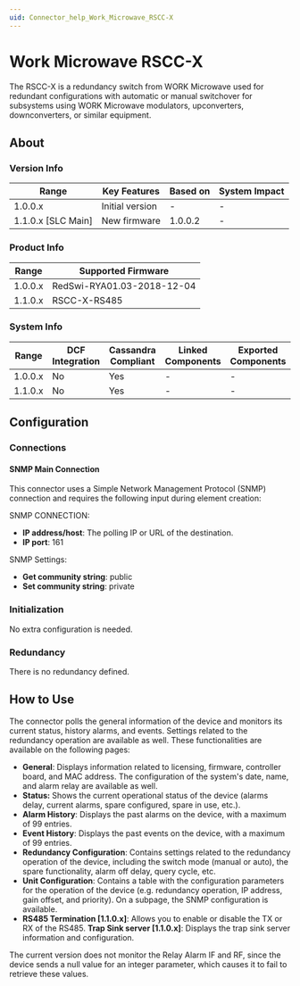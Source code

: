 ```yaml
---
uid: Connector_help_Work_Microwave_RSCC-X
---
```


# Work Microwave RSCC-X

The RSCC-X is a redundancy switch from WORK Microwave used for redundant configurations with automatic or manual switchover for subsystems using WORK Microwave modulators, upconverters, downconverters, or similar equipment.

## About

### Version Info

| Range                | Key Features     | Based on     | System Impact     |
|----------------------|------------------|--------------|-------------------|
| 1.0.0.x              | Initial version  | \-           | \-                |
| 1.1.0.x \[SLC Main\] | New firmware     | 1.0.0.2      | \-                |

### Product Info

| **Range** | **Supported Firmware**     |
|-----------|----------------------------|
| 1.0.0.x   | RedSwi-RYA01.03-2018-12-04 |
| 1.1.0.x   | RSCC-X-RS485               |

### System Info

| Range     | DCF Integration     | Cassandra Compliant     | Linked Components     | Exported Components     |
|-----------|---------------------|-------------------------|-----------------------|-------------------------|
| 1.0.0.x   | No                  | Yes                     | \-                    | \-                      |
| 1.1.0.x   | No                  | Yes                     | \-                    | \-                      |

## Configuration

### Connections

#### SNMP Main Connection

This connector uses a Simple Network Management Protocol (SNMP) connection and requires the following input during element creation:

SNMP CONNECTION:

- **IP address/host**: The polling IP or URL of the destination.
- **IP port**: 161

SNMP Settings:

- **Get community string**: public
- **Set community string**: private

### Initialization

No extra configuration is needed.

### Redundancy

There is no redundancy defined.

## How to Use

The connector polls the general information of the device and monitors its current status, history alarms, and events. Settings related to the redundancy operation are available as well. These functionalities are available on the following pages:

- **General**: Displays information related to licensing, firmware, controller board, and MAC address. The configuration of the system's date, name, and alarm relay are available as well.
- **Status:** Shows the current operational status of the device (alarms delay, current alarms, spare configured, spare in use, etc.).
- **Alarm History**: Displays the past alarms on the device, with a maximum of 99 entries.
- **Event History**: Displays the past events on the device, with a maximum of 99 entries.
- **Redundancy Configuration**: Contains settings related to the redundancy operation of the device, including the switch mode (manual or auto), the spare functionality, alarm off delay, query cycle, etc.
- **Unit Configuration**: Contains a table with the configuration parameters for the operation of the device (e.g. redundancy operation, IP address, gain offset, and priority). On a subpage, the SNMP configuration is available.
- **RS485 Termination \[1.1.0.x\]**: Allows you to enable or disable the TX or RX of the RS485.
  **Trap Sink server \[1.1.0.x\]**: Displays the trap sink server information and configuration.

The current version does not monitor the Relay Alarm IF and RF, since the device sends a null value for an integer parameter, which causes it to fail to retrieve these values.
